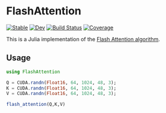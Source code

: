# FlashAttention

[![Stable](https://img.shields.io/badge/docs-stable-blue.svg)](https://YichengDWu.github.io/FlashAttention.jl/stable/)
[![Dev](https://img.shields.io/badge/docs-dev-blue.svg)](https://YichengDWu.github.io/FlashAttention.jl/dev/)
[![Build Status](https://github.com/YichengDWu/FlashAttention.jl/actions/workflows/CI.yml/badge.svg?branch=master)](https://github.com/YichengDWu/FlashAttention.jl/actions/workflows/CI.yml?query=branch%3Amaster)
[![Coverage](https://codecov.io/gh/YichengDWu/FlashAttention.jl/branch/master/graph/badge.svg)](https://codecov.io/gh/YichengDWu/FlashAttention.jl)

This is a Julia implementation of the [Flash Attention algorithm](https://arxiv.org/pdf/2205.14135v2.pdf).

## Usage
```julia
using FlashAttention

Q = CUDA.randn(Float16, 64, 1024, 48, 3);
K = CUDA.randn(Float16, 64, 1024, 48, 3);
V = CUDA.randn(Float16, 64, 1024, 48, 3);

flash_attention(Q,K,V)
```
